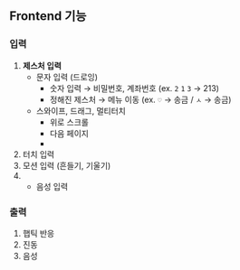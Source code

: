 ## Frontend 기능

### 입력

1. **제스처 입력**
    - 문자 입력 (드로잉)
        - 숫자 입력 → 비밀번호, 계좌번호 (ex. `2` `1` `3` → 213)
        - 정해진 제스처 → 메뉴 이동 (ex. `♡` → 송금 / `ㅅ` → 송금)
    - 스와이프, 드래그, 멀티터치
        - 위로 스크롤
        - 다음 페이지
        - 
2. 터치 입력
3. 모션 입력 (흔들기, 기울기)
4. + 음성 입력

### 출력

1. 햅틱 반응
2. 진동
3. 음성